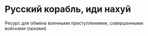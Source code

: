 # Русский корабль, иди нахуй

Ресурс для обмена военными преступлениями, совершенными войсками (орками)
